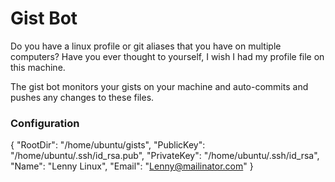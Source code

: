 # Gist Bot

Do you have a linux profile or git aliases that you have on multiple computers? Have you ever thought to yourself, I wish I had my profile file on this machine.

The gist bot monitors your gists on your machine and auto-commits and pushes any changes to these files.

### Configuration
{
  "RootDir": "/home/ubuntu/gists",
  "PublicKey": "/home/ubuntu/.ssh/id_rsa.pub",
  "PrivateKey": "/home/ubuntu/.ssh/id_rsa",
  "Name": "Lenny Linux",
  "Email": "Lenny@mailinator.com"
}